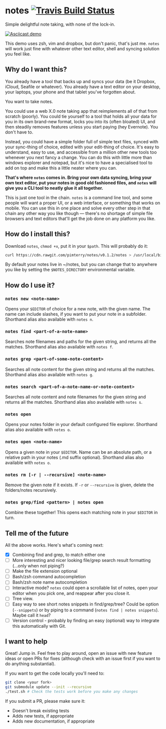# notes [![Travis Build Status](https://img.shields.io/travis/pimterry/notes.svg)](https://travis-ci.org/pimterry/notes)
Simple delightful note taking, with none of the lock-in.

[![Asciicast demo](asciicast.gif)](https://asciinema.org/a/2pmdb9vyv71skgwx4r7mlnea8?speed=2&t=1&autoplay=1)

This demo uses zsh, vim and dropbox, but don't panic, that's just me. `notes` will work just fine with whatever other text editor, shell and syncing solution you feel like.

## Why do I want this?

You already have a tool that backs up and syncs your data (be it Dropbox, iCloud, Seafile or whatever). You already have a text editor on your desktop, your laptops, your phone and that tablet you've forgotten about.

You want to take notes.

You could use a web X.0 note taking app that reimplements all of that from scratch (poorly). You could tie yourself to a tool that holds all your data for you in its own brand-new format, locks you into its (often bloated) UI, and then steadily removes features unless you start paying (hey Evernote). You don't have to.

Instead, you could have a simple folder full of simple text files, synced with your sync-thing of choice, edited with your edit-thing of choice. It's easy to understand, easy to use, and accessible from a million other new tools too whenever you next fancy a change. You can do this with little more than windows explorer and notepad, but it's nice to have a specialised tool to add on top and make this a little neater where you can.

**That's where `notes` comes in. Bring your own data syncing, bring your own text editor, put your notes in good old fashioned files, and `notes` will give you a CLI tool to neatly glue it all together.**

This is just one tool in the chain. `notes` is a command line tool, and some people will want a proper UI, or a web interface, or something that works on mobile. You can use this in one place and solve every other step in that chain any other way you like though &mdash; there's no shortage of simple file browsers and text editors that'll get the job done on any platform you like.

## How do I install this?

Download `notes`, `chmod +x`, put it in your `$path`. This will probably do it:

```bash
curl https://cdn.rawgit.com/pimterry/notes/v0.1.2/notes > /usr/local/bin/notes && chmod +x /usr/local/bin/notes
```

By default your notes live in ~/notes, but you can change that to anywhere you like by setting the `$NOTES_DIRECTORY` environmental variable.

## How do I use it?

### `notes new <note-name>`

Opens your `$EDITOR` of choice for a new note, with the given name. The name can include slashes, if you want to put your note in a subfolder. Shorthand alias also available with `notes n`.

### `notes find <part-of-a-note-name>`

Searches note filenames and paths for the given string, and returns all the matches. Shorthand alias also available with `notes f`.

### `notes grep <part-of-some-note-content>`

Searches all note content for the given string and returns all the matches. Shorthand alias also available with `notes g`.

### `notes search <part-of-a-note-name-or-note-content>`

Searches all note content and note filenames for the given string and returns all the matches. Shorthand alias also available with `notes s`.

### `notes open`

Opens your notes folder in your default configured file explorer. Shorthand alias also available with `notes o`.

### `notes open <note-name>`

Opens a given note in your `$EDITOR`. Name can be an absolute path, or a relative path in your notes (.md suffix optional). Shorthand alias also available with `notes o`.

### `notes rm [-r | --recursive] <note-name>`

Remove the given note if it exists. If `-r` or `--recursive` is given, delete the folders/notes recursively.

### `notes grep/find <pattern> | notes open`

Combine these together! This opens each matching note in your `$EDITOR` in turn.

## Tell me of the future

All the above works. Here's what's coming next:

- [x] Combining find and grep, to match either one
- [ ] More interesting and nicer looking file/grep search result formatting (...only when not piping?)
- [ ] Make the file extension optional
- [ ] Bash/zsh command autocompletion
- [ ] Bash/zsh note name autocompletion
- [ ] Interactive mode? `notes` could open a scrollable list of notes, open your editor when you pick one, and reappear after you close it.
- [ ] Tree view.
- [ ] Easy way to see short notes snippets in find/grep/tree? Could be option (`--snippets`) or by piping to a command (`notes find | notes snippets`). Maybe call it `head`?
- [ ] Version control - probably by finding an easy (optional) way to integrate this automatically with Git.

## I want to help

Great! Jump in. Feel free to play around, open an issue with new feature ideas or open PRs for fixes (although check with an issue first if you want to do anything substantial).

If you want to get the code locally you'll need to:

```bash
git clone <your fork>
git submodule update --init --recursive
./test.sh # Check the tests work before you make any changes
```

If you submit a PR, please make sure it:

* Doesn't break existing tests
* Adds new tests, if appropriate
* Adds new documentation, if appropriate
